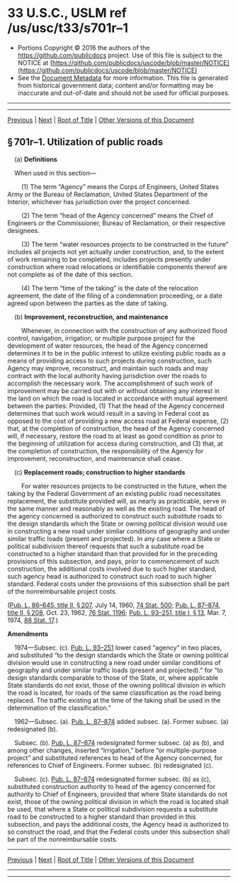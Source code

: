---
---

# 33 U.S.C., USLM ref /us/usc/t33/s701r–1

* Portions Copyright © 2016 the authors of the https://github.com/publicdocs project.
  Use of this file is subject to the NOTICE at [https://github.com/publicdocs/uscode/blob/master/NOTICE](https://github.com/publicdocs/uscode/blob/master/NOTICE)
* See the [Document Metadata](././../../../..//README.md) for more information.
  This file is generated from historical government data; content and/or formatting may be inaccurate and out-of-date and should not be used for official purposes.

----------
----------

[Previous](./../../../..//us/usc/t33/ch15/m__us_usc_t33_s701r.md) | [Next](./../../../..//us/usc/t33/ch15/m__us_usc_t33_s701s.md) | [Root of Title](./../../../../) | [Other Versions of this Document](https://publicdocs.github.io/go/links?ns=uslm&ref=%2Fus%2Fusc%2Ft33%2Fs701r%E2%80%931)

## § 701r–1. Utilization of public roads

    (a) __Definitions__ 

    When used in this section—

        (1) The term “Agency” means the Corps of Engineers, United States Army or the Bureau of Reclamation, United States Department of the Interior, whichever has jurisdiction over the project concerned.

        (2) The term “head of the Agency concerned” means the Chief of Engineers or the Commissioner, Bureau of Reclamation, or their respective designees.

        (3) The term “water resources projects to be constructed in the future” includes all projects not yet actually under construction, and, to the extent of work remaining to be completed, includes projects presently under construction where road relocations or identifiable components thereof are not complete as of the date of this section.

        (4) The term “time of the taking” is the date of the relocation agreement, the date of the filing of a condemnation proceeding, or a date agreed upon between the parties as the date of taking.

    (b) __Improvement, reconstruction, and maintenance__ 

        Whenever, in connection with the construction of any authorized flood control, navigation, irrigation, or multiple purpose project for the development of water resources, the head of the Agency concerned determines it to be in the public interest to utilize existing public roads as a means of providing access to such projects during construction, such Agency may improve, reconstruct, and maintain such roads and may contract with the local authority having jurisdiction over the roads to accomplish the necessary work. The accomplishment of such work of improvement may be carried out with or without obtaining any interest in the land on which the road is located in accordance with mutual agreement between the parties: Provided, (1) That the head of the Agency concerned determines that such work would result in a saving in Federal cost as opposed to the cost of providing a new access road at Federal expense, (2) that, at the completion of construction, the head of the Agency concerned will, if necessary, restore the road to at least as good condition as prior to the beginning of utilization for access during construction, and (3) that, at the completion of construction, the responsibility of the Agency for improvement, reconstruction, and maintenance shall cease.

    (c) __Replacement roads; construction to higher standards__ 

        For water resources projects to be constructed in the future, when the taking by the Federal Government of an existing public road necessitates replacement, the substitute provided will, as nearly as practicable, serve in the same manner and reasonably as well as the existing road. The head of the agency concerned is authorized to construct such substitute roads to the design standards which the State or owning political division would use in constructing a new road under similar conditions of geography and under similar traffic loads (present and projected). In any case where a State or political subdivision thereof requests that such a substitute road be constructed to a higher standard than that provided for in the preceding provisions of this subsection, and pays, prior to commencement of such construction, the additional costs involved due to such higher standard, such agency head is authorized to construct such road to such higher standard. Federal costs under the provisions of this subsection shall be part of the nonreimbursable project costs.

([Pub. L. 86–645, title II, § 207][/us/pl/86/645/s207], July 14, 1960, [74 Stat. 500][/us/stat/74/500]; [Pub. L. 87–874, title II, § 208][/us/pl/87/874/s208], Oct. 23, 1962, [76 Stat. 1196][/us/stat/76/1196]; [Pub. L. 93–251, title I, § 13][/us/pl/93/251/s13], Mar. 7, 1974, [88 Stat. 17][/us/stat/88/17].)

 __Amendments__ 

    1974—Subsec. (c). [Pub. L. 93–251][/us/pl/93/251] lower cased “agency” in two places, and substituted “to the design standards which the State or owning political division would use in constructing a new road under similar conditions of geography and under similar traffic loads (present and projected).” for “to design standards comparable to those of the State, or, where applicable State standards do not exist, those of the owning political division in which the road is located, for roads of the same classification as the road being replaced. The traffic existing at the time of the taking shall be used in the determination of the classification.”

    1962—Subsec. (a). [Pub. L. 87–874][/us/pl/87/874] added subsec. (a). Former subsec. (a) redesignated (b).

    Subsec. (b). [Pub. L. 87–874][/us/pl/87/874] redesignated former subsec. (a) as (b), and among other changes, inserted “irrigation,” before “or multiple-purpose project” and substituted references to head of the Agency concerned, for references to Chief of Engineers. Former subsec. (b) redesignated (c).

    Subsec. (c). [Pub. L. 87–874][/us/pl/87/874] redesignated former subsec. (b) as (c), substituted construction authority to head of the agency concerned for authority to Chief of Engineers, provided that where State standards do not exist, those of the owning political division in which the road is located shall be used, that where a State or political subdivision requests a substitute road to be constructed to a higher standard than provided in this subsection, and pays the additional costs, the Agency head is authorized to so construct the road, and that the Federal costs under this subsection shall be part of the nonreimbursable costs.

----------

[Previous](./../../../..//us/usc/t33/ch15/m__us_usc_t33_s701r.md) | [Next](./../../../..//us/usc/t33/ch15/m__us_usc_t33_s701s.md) | [Root of Title](./../../../../) | [Other Versions of this Document](https://publicdocs.github.io/go/links?ns=uslm&ref=%2Fus%2Fusc%2Ft33%2Fs701r%E2%80%931)

----------
----------

[/us/pl/86/645/s207]: https://publicdocs.github.io/go/links?ns=uslm&ref=%2Fus%2Fpl%2F86%2F645%2Fs207
[/us/stat/74/500]: https://publicdocs.github.io/go/links?ns=uslm&ref=%2Fus%2Fstat%2F74%2F500
[/us/pl/87/874/s208]: https://publicdocs.github.io/go/links?ns=uslm&ref=%2Fus%2Fpl%2F87%2F874%2Fs208
[/us/stat/76/1196]: https://publicdocs.github.io/go/links?ns=uslm&ref=%2Fus%2Fstat%2F76%2F1196
[/us/pl/93/251/s13]: https://publicdocs.github.io/go/links?ns=uslm&ref=%2Fus%2Fpl%2F93%2F251%2Fs13
[/us/stat/88/17]: https://publicdocs.github.io/go/links?ns=uslm&ref=%2Fus%2Fstat%2F88%2F17
[/us/pl/93/251]: https://publicdocs.github.io/go/links?ns=uslm&ref=%2Fus%2Fpl%2F93%2F251
[/us/pl/87/874]: https://publicdocs.github.io/go/links?ns=uslm&ref=%2Fus%2Fpl%2F87%2F874
[/us/pl/87/874]: https://publicdocs.github.io/go/links?ns=uslm&ref=%2Fus%2Fpl%2F87%2F874
[/us/pl/87/874]: https://publicdocs.github.io/go/links?ns=uslm&ref=%2Fus%2Fpl%2F87%2F874


